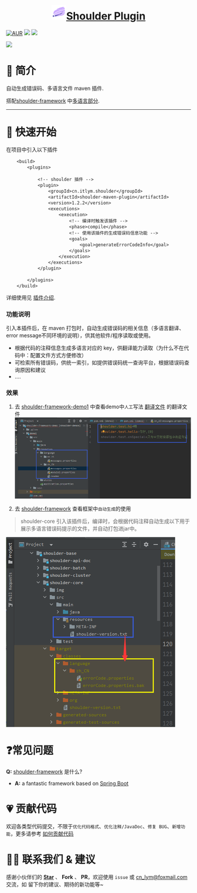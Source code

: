 <h1 align="center"><img src="doc/img/shoulder_plugin_svg_logo.svg" height="40" width="40" /><a href="https://github.com/ChinaLym/shoulder-plugins" target="_blank">Shoulder Plugin</a></h1>

[![AUR](https://img.shields.io/badge/license-Apache%20License%202.0-yellow.svg)](https://github.com/ChinaLym/shoulder-framework)
[![](https://img.shields.io/badge/Author-lym-yellow.svg)](https://github.com/ChinaLym)
[![](https://img.shields.io/badge/CICD-PASS-green.svg)](https://github.com/ChinaLym/shoulder-framework)

[![](https://img.shields.io/badge/Latest%20Version-1.2.2-blue.svg)](https://github.com/ChinaLym/shoulder-plugins)

# 📖 简介
自动生成错误码、多语言文件 maven 插件.

搭配[shoulder-framework](https://github.com/ChinaLym/shoulder-framework) 中[多语言部分](https://github.com/ChinaLym/shoulder-framework/blob/master/shoulder-build/shoulder-base/shoulder-core/README.md#%E7%BF%BB%E8%AF%91%E4%B8%8E%E5%A4%9A%E8%AF%AD%E8%A8%80).

---

# 🚀 快速开始

在项目中引入以下插件
```
    <build>
        <plugins>
        
            <!-- shoulder 插件 -->
            <plugin>
                <groupId>cn.itlym.shoulder</groupId>
                <artifactId>shoulder-maven-plugin</artifactId>
                <version>1.2.2</version>
                <executions>
                    <execution>
                        <!-- 编译时触发该插件 -->
                        <phase>compile</phase>
                        <!-- 使用该插件的生成错误码信息功能 -->
                        <goals>
                            <goal>generateErrorCodeInfo</goal>
                        </goals>
                    </execution>
                </executions>
            </plugin>
            
        </plugins>
    </build>
```

详细使用见 [插件介绍](plugins/errcode-maven-plugin/README.MD).


### 功能说明

引入本插件后，在 maven 打包时，自动生成错误码的相关信息（多语言翻译、error message不同环境的说明），供其他软件/程序读取或使用。

- 根据代码的注释信息生成多语言对应的 key，供翻译能力读取（为什么不在代码中：配置文件方式方便修改）
- 可检索所有错误码，供统一索引，如提供错误码统一查询平台，根据错误码查询原因和建议
- ....

### 效果

1. 去 [shoulder-framework-demo1](https://github.com/ChinaLym/shoulder-framework-demo/tree/main/demo1) 中查看demo中`人工`写法 [翻译文件](https://github.com/ChinaLym/shoulder-framework-demo/blob/main/demo1/src/main/resources/language/zh_CN/messages.properties) 的翻译文件
![manual.png](doc/img/manual.png)

2. 去 [shoulder-framework](https://github.com/ChinaLym/shoulder-framework/blob/master/shoulder-build/shoulder-base/shoulder-core/pom.xml) 查看框架中`自动生成`的使用

> shoulder-core 引入该插件后，编译时，会根据代码注释自动生成以下用于展示多语言错误码提示的文件，并自动打包进jar中。

![shoulder-usecase.png](doc/img/shoulder-usecase.png)

# ❓常见问题

**Q:** [shoulder-framework](https://github.com/ChinaLym/shoulder-framework) 是什么?
- **A:** a fantastic framework based on [Spring Boot](https://github.com/spring-projects/spring-boot)

# 💗 贡献代码

欢迎各类型代码提交，不限于`优化代码格式`、`优化注释/JavaDoc`、`修复 BUG`、`新增功能`，更多请参考 [如何贡献代码](CONTRIBUTING.MD)

# 🤝🏼 联系我们 & 建议

感谢小伙伴们的 **[Star](https://gitee.com/ChinaLym/shoulder-framework/star)** 、 **Fork** 、 **PR**，欢迎使用 `issue` 或 [cn_lym@foxmail.com](mailto:cn_lym@foxmail.com) 交流，如 留下你的建议、期待的新功能等~
